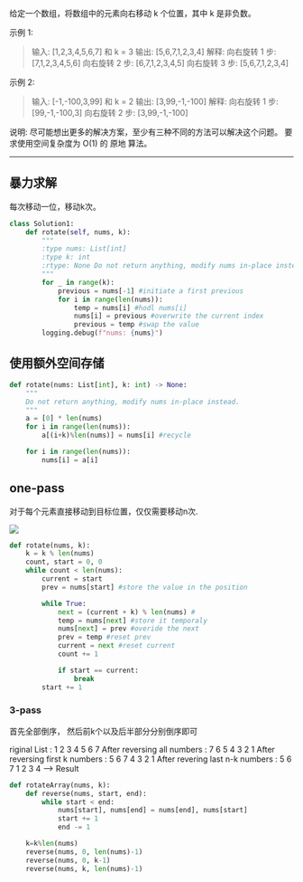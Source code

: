 给定一个数组，将数组中的元素向右移动 k 个位置，其中 k 是非负数。

示例 1:

>输入: [1,2,3,4,5,6,7] 和 k = 3
输出: [5,6,7,1,2,3,4]
解释:
向右旋转 1 步: [7,1,2,3,4,5,6]
向右旋转 2 步: [6,7,1,2,3,4,5]
向右旋转 3 步: [5,6,7,1,2,3,4]

示例 2:
>输入: [-1,-100,3,99] 和 k = 2
输出: [3,99,-1,-100]
解释:
向右旋转 1 步: [99,-1,-100,3]
向右旋转 2 步: [3,99,-1,-100]

说明:
尽可能想出更多的解决方案，至少有三种不同的方法可以解决这个问题。
要求使用空间复杂度为 O(1) 的 原地 算法。

---

## 暴力求解
每次移动一位，移动k次。

```python
class Solution1:
    def rotate(self, nums, k):
        """
        :type nums: List[int]
        :type k: int
        :rtype: None Do not return anything, modify nums in-place instead.
        """
        for _ in range(k):
            previous = nums[-1] #initiate a first previous
            for i in range(len(nums)):
                temp = nums[i] #hodl nums[i]
                nums[i] = previous #overwrite the current index
                previous = temp #swap the value
        logging.debug(f"nums: {nums}")
```

## 使用额外空间存储

```python
def rotate(nums: List[int], k: int) -> None:
    """
    Do not return anything, modify nums in-place instead.
    """
    a = [0] * len(nums)
    for i in range(len(nums)):
        a[(i+k)%len(nums)] = nums[i] #recycle

    for i in range(len(nums)):
        nums[i] = a[i]
```


## one-pass

对于每个元素直接移动到目标位置，仅仅需要移动n次.

![](./leetcode_pics/189.png)

```python
def rotate(nums, k):
    k = k % len(nums)
    count, start = 0, 0
    while count < len(nums):
        current = start
        prev = nums[start] #store the value in the position

        while True:
            next = (current + k) % len(nums) #
            temp = nums[next] #store it temporaly
            nums[next] = prev #overide the next
            prev = temp #reset prev
            current = next #reset current
            count += 1

            if start == current:
                break
        start += 1
```
### 3-pass

首先全部倒序，
然后前k个以及后半部分分别倒序即可

riginal List                   : 1 2 3 4 5 6 7
After reversing all numbers     : 7 6 5 4 3 2 1
After reversing first k numbers : 5 6 7 4 3 2 1
After revering last n-k numbers : 5 6 7 1 2 3 4 --> Result

```python
def rotateArray(nums, k):
    def reverse(nums, start, end):
        while start < end:
            nums[start], nums[end] = nums[end], nums[start]
            start += 1
            end -= 1

    k=k%len(nums)
    reverse(nums, 0, len(nums)-1)
    reverse(nums, 0, k-1)
    reverse(nums, k, len(nums)-1)
```
